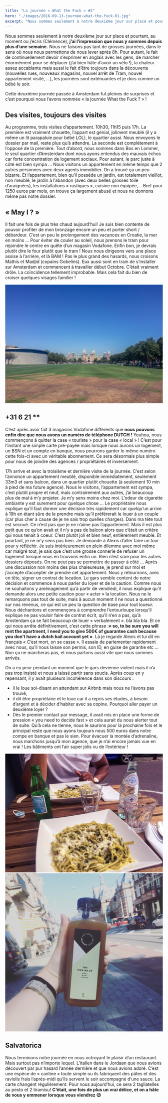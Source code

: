```yaml
---
title: "La journée « What the Fuck » #2"
hero: "./images/2016-09-13-journee-what-the-fuck-01.jpg"
excerpt: "Nous sommes seulement à notre deuxième jour sur place et pourtant, au moment ou j’écris (Clémence), j’ai l’impression que nous y sommes depuis plus d’une semaine. Nous ne faisons pas tant de grosses journées, dans le sens où nous nous permettons de nous lever après 8h. Pour autant, le fait de continuellement devoir s’exprimer en"
---
```

Nous sommes seulement à notre deuxième jour sur place et pourtant, au moment ou j’écris (Clémence), **j’ai l’impression que nous y sommes depuis plus d’une semaine.** Nous ne faisons pas tant de grosses journées, dans le sens où nous nous permettons de nous lever après 8h. Pour autant, le fait de continuellement devoir s’exprimer en anglais avec les gens, de marcher énormément pour se déplacer (j’ai bien hâte d’avoir un vélo !), la chaleur assez accablante mais aussi le fait d’être toujours dans la découverte (nouvelles rues, nouveaux magasins, nouvel arrêt de Tram, nouvel appartement visité, ...), les journées sont exténuantes et je dors comme un bébé le soir.

Cette deuxième journée passée à Amsterdam fut pleines de surprises et c’est pourquoi nous l’avons nommée « la journée What the Fuck ? » !

## Des visites, toujours des visites

Au programme, trois visites d’appartement. 10h30, 11h15 puis 17h. La première est vraiment chouette, l’appart est génial, joliment meublé (il y a même un lit parapaluie pour bébé LOL), le quartier aussi. Nous envoyons le dossier par mail, reste plus qu’à attendre.
La seconde est complètement à l’opposé de la première. Tout d’abord, nous sommes dans Bos en Lommer, le seul quartier d’Amsterdam dont nous ayons entendus des mauvais échos car forte concentration de logement sociaux. Pour autant, le parc juste à côté est bien sympa ... Nous visitons un appartement en même temps que 2 autres personnes avec deux agents immobilier. On a trouvé ça un peu bizarre. Et l’appartement, bien qu’il possède un jardin, est totalement vieillot, non meublé, le jardin à l’abandon (avec deux belles grosses toile d’araignées), les installations « rustiques », cuisine non équipée,... Bref pour 1250 euros par mois, on trouve ça largement abusé et nous ne donnons même pas notre dossier.

## « May I ? »

Il fait une fois de plus très chaud aujourd’hui! Je suis bien contente de pouvoir profiter de mon bronzage encore un peu et porter short / débardeur. C’est un peu le prolongement des vacances en Croatie, la mer en moins ...
Pour éviter de couler au soleil, nous prenons le tram pour rejoindre le centre en quête d’un magasin Vodafone. Enfin bon, je devrais plutôt dire le four plutôt que le tram ! Nous nous dirigeons vers une place assise à l’arrière, et là BAM ! Pas le plus grand des hasards, nous croisons Mathis et Madjid (copains Gobelins). Eux aussi sont en train de s’installer sur Amsterdam et commencent à travailler début Octobre. C’était vraiment drôle. La coïncidence tellement improbable. Mais cela fait du bien de croiser quelques visages familier !

<img alt="2016-09-13-journee-what-the-fuck-02.jpg" src="./images/2016-09-13-journee-what-the-fuck-02.jpg">

## +31 6 21   **

C’est après avoir fait 3 magasins Vodafone différents que **nous pouvons enfin dire que nous avons un numéro de téléphone DUTCH !** Youhou, nous commençons à quitter la case « touriste » pour la case « local » ! C’est pour l’instant une simple carte pré-payée mais lorsque nous aurons un logement, un BSN et un compte en banque, nous pourrons garder le même numéro cette fois-ci avec un véritable abonnement. Ce sera désormais plus simple pour nous de joindre des agences / propriétaires et inversement.

17h arrive et avec la troisième et dernière visite de la journée. C’est selon l’annonce un appartement meublé, disponible immédiatement, seulement 33m3 et sans balcon, dans un quartier plutôt chouette (à seulement 10 min à pied de ma future agence).
Nous le visitons, l’appartement est sympa, c’est plutôt propre et neuf, mais contrairement aux autres, j’ai beaucoup plus de mal à m’y projeter. Je m’y sens moins chez moi. L’odeur de cigarette ambiante y est surement pour quelque chose ... Le propriétaire nous explique qu’il faut donner une décision très rapidement car quelqu’un arrive à 19h en étant sûre de le prendre mais qu’il préférerait le louer à un couple (car plus cher à cause de je ne sais trop quelles charges). Dans ma tête tout est secoué. Ce n’est pas que je ne n’aime pas l’appartement. Mais il est plus petit que ce qu’on avait et il n’y a pas de balcon alors que c’était un critère qui nous tenait à coeur. C’est plutôt joli et bien neuf, entièrement meublé. Et pourtant, je ne m’y sens pas bien. Je demande à Alexis d’aller faire un tour pour y réfléchir. Je suis intérieurement en plein dilemme avec moi même car malgré tout, je sais que c’est une grosse connerie de refuser un logement lorsque nous en trouvons enfin un. Rien n’est sûre pour les autres dossiers déposés. On ne peut pas se permettre de passer à côté ... Après une discussion non moins des plus chaleureuse, je prend sur moi et j’accepte d’accepter de prendre cet appartement.
Nous y retournons, avec en tête, signer un contrat de location.
Le gars semble content de notre décision et commence à nous parler du loyer et de la caution. Comme nous ne souhaitons y aménagement qu’à partir de vendredi, il nous explique qu’il demande alors une petite caution pour « acter » la location. Nous ne le remarquons pas tout de suite, mais à aucun moment il ne nous a questionné sur nos revenus, ce qui est un peu la question de base pour tout loueur. Nous déchantons et commençons à comprendre l’entourloupe lorsqu’il explique ne pas vouloir faire de contrat écrit, qu’il n’en a pas, qu’à Amsterdam ça se fait beaucoup de louer « verbalement ». bla bla bla. Et ce qui nous arrête définitivement, c’est cette phrase :**« so, to be sure you will rent the apartment, I need you to give 500€ of guarantee cash because you don’t have a dutch bail account yet »**. Là je regarde Alexis et lui dit en français « C’est mort, on se casse ». Il essaie de parlementer rapidement avec nous, qu’il nous laisse son permis, son ID, en guise de garantie etc ... Non ça ne marcheras pas, et nous partons aussi vite que nous sommes arrivés.

On a eu peur pendant un moment que le gars devienne violent mais il n’a pas trop insisté et nous a laissé partir sans soucis.
Après coup en y repensant, il y avait plusieurs incohérence dans son discours :
- il le loue soi-disant en attendant sur Airbnb mais nous ne l’avons pas trouvé,
- il dit être propriétaire et le loue car il a repris ses études, à besoin d’argent et à décider d’habiter avec sa copine. Pourquoi aller payer un deuxième loyer ?
- Dès le premier contact par message, il avait mis en place une forme de pression « you need to decide fast » et cela aurait du nous alerter tout de suite.
Qu’à cela ne tienne, nous le saurons pour la prochaine fois et le principal reste que nous ayons toujours nous 500 euros dans notre compe en banque et pas le sien. Pour évacuer la montée d’adrenaline, nous marchons jusqu’à mon agence, que je n’ai encore jamais vue en vrai ! Les bâtiments ont l’air super jolis vu de l’extérieur !

<div class="gallery">
<img alt="2016-09-13-journee-what-the-fuck-04.jpg" src="./images/2016-09-13-journee-what-the-fuck-04.jpg" title="Le pesto à la perfection ! #gluten">
<img alt="2016-09-13-journee-what-the-fuck-03.jpg" src="./images/2016-09-13-journee-what-the-fuck-03.jpg" title="Les délicieux jus de légume de The Cold Pressed Juicery">
</div>

## Salvatorica

Nous terminons notre journée en nous octroyant le plaisir d’un restaurant. Mais surtout pas n’importe lequel. L’italien dans le Jordaan que nous avions découvert par pur hasard l’année dernière et que nous avions adoré. C’est une espèce de « cantine » toute simple ou ils fabriquent des pâtes et des raviolis frais l’après-midi qu’ils servent le soir accompagné d’une sauce. La carte changent régulièrement. Pour nous aujourd’hui, ce sera 2 tagliatelles au pesto et 2 tiramisu! **C’était, une fois de plus un vrai délice, et on a hâte de vous y emmener lorsque vous viendrez 😉**
